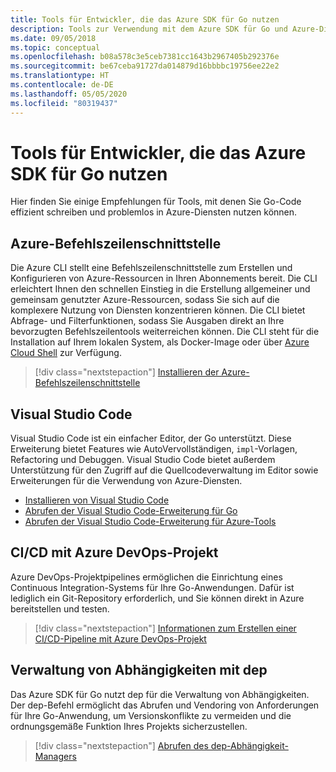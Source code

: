```yaml
---
title: Tools für Entwickler, die das Azure SDK für Go nutzen
description: Tools zur Verwendung mit dem Azure SDK für Go und Azure-Diensten
ms.date: 09/05/2018
ms.topic: conceptual
ms.openlocfilehash: b08a578c3e5ceb7381cc1643b2967405b292376e
ms.sourcegitcommit: be67ceba91727da014879d16bbbbc19756ee22e2
ms.translationtype: HT
ms.contentlocale: de-DE
ms.lasthandoff: 05/05/2020
ms.locfileid: "80319437"
---
```

# <a name="tools-for-developers-using-the-azure-sdk-for-go"></a>Tools für Entwickler, die das Azure SDK für Go nutzen

Hier finden Sie einige Empfehlungen für Tools, mit denen Sie Go-Code effizient schreiben und problemlos in Azure-Diensten nutzen können.

## <a name="azure-cli"></a>Azure-Befehlszeilenschnittstelle

Die Azure CLI stellt eine Befehlszeilenschnittstelle zum Erstellen und Konfigurieren von Azure-Ressourcen in Ihren Abonnements bereit. Die CLI erleichtert Ihnen den schnellen Einstieg in die Erstellung allgemeiner und gemeinsam genutzter Azure-Ressourcen, sodass Sie sich auf die komplexere Nutzung von Diensten konzentrieren können. Die CLI bietet Abfrage- und Filterfunktionen, sodass Sie Ausgaben direkt an Ihre bevorzugten Befehlszeilentools weiterreichen können. Die CLI steht für die Installation auf Ihrem lokalen System, als Docker-Image oder über [Azure Cloud Shell](https://docs.microsoft.com/azure/cloud-shell/overview) zur Verfügung.

> [!div class="nextstepaction"]
> [Installieren der Azure-Befehlszeilenschnittstelle](/cli/azure/install-azure-cli)

## <a name="visual-studio-code"></a>Visual Studio Code

Visual Studio Code ist ein einfacher Editor, der Go unterstützt. Diese Erweiterung bietet Features wie AutoVervollständigen, `impl`-Vorlagen, Refactoring und Debuggen. Visual Studio Code bietet außerdem Unterstützung für den Zugriff auf die Quellcodeverwaltung im Editor sowie Erweiterungen für die Verwendung von Azure-Diensten.

* [Installieren von Visual Studio Code](https://code.visualstudio.com/Download)
* [Abrufen der Visual Studio Code-Erweiterung für Go](https://code.visualstudio.com/docs/languages/go)
* [Abrufen der Visual Studio Code-Erweiterung für Azure-Tools](https://marketplace.visualstudio.com/items?itemName=ms-vscode.vscode-azureextensionpack)

## <a name="cicd-with-azure-devops-project"></a>CI/CD mit Azure DevOps-Projekt

Azure DevOps-Projektpipelines ermöglichen die Einrichtung eines Continuous Integration-Systems für Ihre Go-Anwendungen. Dafür ist lediglich ein Git-Repository erforderlich, und Sie können direkt in Azure bereitstellen und testen.

> [!div class="nextstepaction"]
> [Informationen zum Erstellen einer CI/CD-Pipeline mit Azure DevOps-Projekt](/azure/devops-project/azure-devops-project-go)

## <a name="dependency-management-with-dep"></a>Verwaltung von Abhängigkeiten mit dep

Das Azure SDK für Go nutzt dep für die Verwaltung von Abhängigkeiten. Der dep-Befehl ermöglicht das Abrufen und Vendoring von Anforderungen für Ihre Go-Anwendung, um Versionskonflikte zu vermeiden und die ordnungsgemäße Funktion Ihres Projekts sicherzustellen.

> [!div class="nextstepaction"]
> [Abrufen des dep-Abhängigkeit-Managers](https://github.com/golang/dep)
